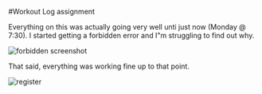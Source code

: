 #Workout Log assignment

Everything on this was actually going very well unti just now (Monday @ 7:30). I started getting a forbidden error and I"m struggling to find out why.

![forbidden screenshot](https://github.com/tristanlearns/workoutlog/blob/main/images/forbidden.png?raw=true)

That said, everything was working fine up to that point.

![register](https://github.com/tristanlearns/workoutlog/blob/main/images/register-1.png?raw=true)
